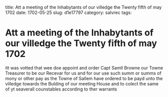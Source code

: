 title: Att a meeting of the Inhabytants of our villedge the Twenty fifth of may 1702
date: 1702-05-25
slug: d1e17797
category: salvrec
tags: 


<div markdown class="doc" id="d1e17797">


# Att a meeting of the Inhabytants of our villedge the Twenty fifth of may 1702 

itt was votted that wee doe appoint and order Capt Samll Browne our Towne Treasurer to be our Recevar for us and for our use such summ or summs of mony or other pay as the Towne of Sallem have ordered to be payd unto the villedge towards the Bulding of our meeting House and to colect the same of yt seaverall counstables according to ther warrants
</div>